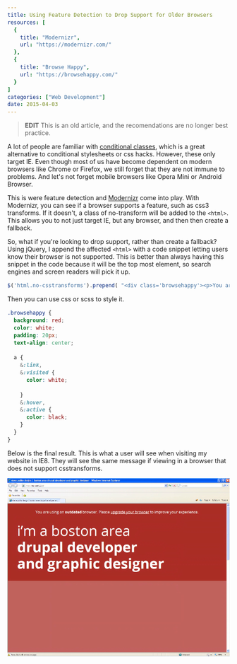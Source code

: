 ```yaml
---
title: Using Feature Detection to Drop Support for Older Browsers
resources: [
  {
    title: "Modernizr",
    url: "https://modernizr.com/"
  },
  {
    title: "Browse Happy",
    url: "https://browsehappy.com/"
  }
]
categories: ["Web Development"]
date: 2015-04-03
---
```


> **EDIT** This is an old article, and the recomendations are no longer best practice.

A lot of people are familiar with [conditional classes](http://www.paulirish.com/2008/conditional-stylesheets-vs-css-hacks-answer-neither/), which is a great alternative to conditional stylesheets or css hacks. However, these only target IE. Even though most of us have become dependent on modern browsers like Chrome or Firefox, we still forget that they are not immune to problems. And let's not forget mobile browsers like Opera Mini or Android Browser.  
  
This is were feature detection and [Modernizr](http://modernizr.com/) come into play. With Modernizr, you can see if a browser supports a feature, such as css3 transforms. If it doesn't, a class of no-transform will be added to the `<html>`. This allows you to not just target IE, but any browser, and then then create a fallback.

So, what if you're looking to drop support, rather than create a fallback? Using jQuery, I append the affected `<html>` with a code snippet letting users know their browser is not supported. This is better than always having this snippet in the code because it will be the top most element, so search engines and screen readers will pick it up.

```javascript
$('html.no-csstransforms').prepend( "<div class='browsehappy'><p>You are using an <strong>outdated</strong> browser. Please <a href='http://browsehappy.com/''>upgrade your browser</a> to improve your experience.</p></div> " );
```

Then you can use css or scss to style it.

```css
.browsehappy {
  background: red;
  color: white;
  padding: 20px;
  text-align: center;

  a {
    &:link,
    &:visited {
      color: white;

    }
    &:hover,
    &:active {
      color: black;
    }
  }
}
```

Below is the final result. This is what a user will see when visiting my website in IE8. They will see the same message if viewing in a browser that does not support csstransforms.

![](/assets/images/posts/using-feature-detection-drop-support-older-browsers/Screen-Shot-2015-04-07-at-3.55.48-PM.png)